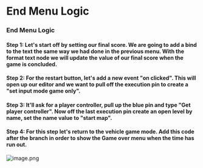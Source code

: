 # End Menu Logic

<h3><strong>End Menu Logic</strong></h3>
<h4><strong>Step 1:</strong> Let's start off by setting our final score. We are going to add a bind to the text the same way we had done in the previous menu. With the format text node we will update the value of our final score when the game is concluded.</h4>
<h4><strong>Step 2:</strong> For the restart button, let's add a new event "on clicked". This will open up our editor and we want to pull off the execution pin to create a "set input mode game only".&nbsp;</h4>
<h4><strong>Step 3:</strong> It'll ask for a player controller, pull up the blue pin and type "Get player controller". Now off the last execution pin create an open level by name, set the name value to "start map".</h4>
<h4><strong>Step 4:</strong> For this step let's return to the vehicle game mode. Add this code after the branch in order to show the Game over menu when the time has run out.</h4>
<p><img src="https://vertexschool.instructure.com/courses/289/files/18504/preview?verifier=8XUYKnepTOTipRoWmPAFKeZz1DgFGJwRkVe5NOKl" alt="image.png" data-api-endpoint="https://vertexschool.instructure.com/api/v1/courses/289/files/18504" data-api-returntype="File"></p>
